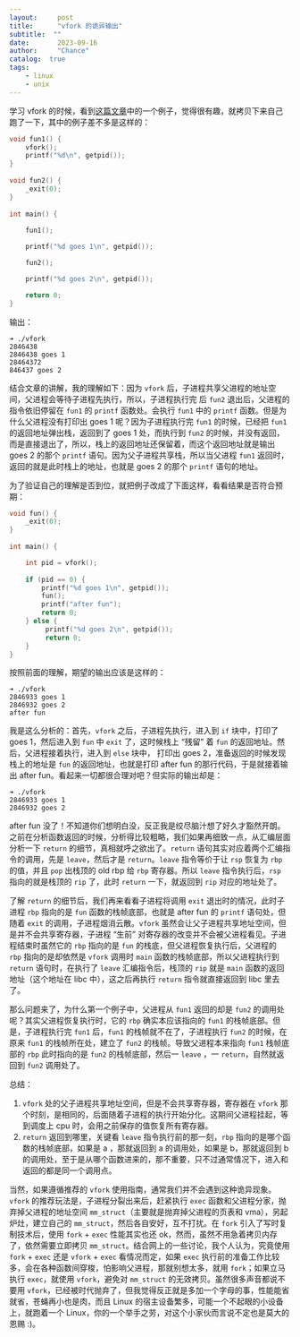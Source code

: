 ```yaml
---
layout:     post
title:      "vfork 的诡异输出"
subtitle:  ""
date:       2023-09-16
author:     "Chance"
catalog:  true
tags:
    - linux
    - unix
---
```


学习 vfork 的时候，看到[这篇文章](https://blog.csdn.net/kxcfzyk/article/details/41411099)中的一个例子，觉得很有趣，就拷贝下来自己跑了一下，其中的例子差不多是这样的：
```c
void fun1() {
    vfork();
    printf("%d\n", getpid());
}
 
void fun2() {
    _exit(0);
}
 
int main() {
 
    fun1();

    printf("%d goes 1\n", getpid());

    fun2();   

    printf("%d goes 2\n", getpid());

    return 0;
}
```
<!-- more -->
输出： 
```shell
➜ ./vfork
2846438
2846438 goes 1
28464372
846437 goes 2
```
结合文章的讲解，我的理解如下：因为 `vfork` 后，子进程共享父进程的地址空间，父进程会等待子进程先执行，所以，子进程执行完 后 `fun2` 退出后，父进程的指令依旧停留在 `fun1` 的 `printf` 函数处。会执行 `fun1` 中的 `printf` 函数。但是为什么父进程没有打印出 goes 1 呢？因为子进程执行完 `fun1` 的时候，已经把 `fun1` 的返回地址弹出栈，返回到了 goes 1 处，而执行到 `fun2` 的时候，并没有返回，而是直接退出了，所以，栈上的返回地址还保留着，而这个返回地址就是输出 goes 2 的那个 `printf` 语句。因为父子进程共享栈，所以当父进程 `fun1` 返回时，返回的就是此时栈上的地址，也就是 goes 2 的那个 `printf` 语句的地址。

为了验证自己的理解是否到位，就把例子改成了下面这样，看看结果是否符合预期：
```c
void fun() {
    _exit(0);
}
 
int main() {

    int pid = vfork();
 
    if (pid == 0) {
        printf("%d goes 1\n", getpid());
        fun();   
        printf("after fun");
        return 0;
    } else {
         printf("%d goes 2\n", getpid());
         return 0;
    }
}
```
按照前面的理解，期望的输出应该是这样的：
```shell
➜ ./vfork             
2846933 goes 1
2846932 goes 2
after fun
```
我是这么分析的：首先，`vfork` 之后，子进程先执行，进入到 `if` 块中，打印了 goes 1，然后进入到 `fun` 中 `exit` 了，这时候栈上 “残留” 着 `fun` 的返回地址。然后，父进程接着执行，进入到 `else` 块中， 打印出 goes 2，准备返回的时候发现栈上的地址是 `fun` 的返回地址，也就是打印 after fun 的那行代码，于是就接着输出 after fun。看起来一切都很合理对吧？但实际的输出却是：
```shell
➜ ./vfork             
2846933 goes 1
2846932 goes 2
```
after fun 没了！不知道你们想明白没，反正我是绞尽脑汁想了好久才豁然开朗。之前在分析函数返回的时候，分析得比较粗略，我们如果再细致一点，从汇编层面分析一下 `return` 的细节，真相就呼之欲出了。`return` 语句其实对应着两个汇编指令的调用，先是 `leave`，然后才是 `return`。`leave` 指令等价于让 `rsp` 恢复为 `rbp` 的值，并且 `pop` 出栈顶的 old rbp 给 `rbp` 寄存器。所以 `leave` 指令执行后，`rsp` 指向的就是栈顶的 `rip` 了，此时 `return` 一下，就返回到 `rip` 对应的地址处了。

了解 `return` 的细节后，我们再来看看子进程将调用 `exit` 退出时的情况，此时子进程 `rbp` 指向的是 `fun` 函数的栈帧底部，也就是 after fun 的 `printf` 语句处，但随着 `exit` 的调用，子进程烟消云散。`vfork` 虽然会让父子进程共享地址空间，但是并不会共享寄存器，子进程 “生前” 对寄存器的改变并不会被父进程看见。子进程结束时虽然它的 `rbp` 指向的是 `fun` 的栈底，但父进程恢复执行后，父进程的 `rbp` 指向的是却依然是 `vfork` 调用时 `main` 函数的栈帧底部，所以父进程执行到 `return` 语句时，在执行了 `leave` 汇编指令后，栈顶的 `rip` 就是 `main` 函数的返回地址（这个地址在 libc 中），这之后再执行 `return` 指令就直接返回到 libc 里去了。

那么问题来了，为什么第一个例子中，父进程从 `fun1` 返回的却是 `fun2` 的调用处呢？其实父进程恢复执行时，它的 `rbp` 确实本应该指向的 `fun1` 的栈帧底部。但是，子进程执行完 `fun1` 后，`fun1` 的栈帧就不在了，子进程执行 `fun2` 的时候，在原来 `fun1` 的栈帧所在处，建立了 `fun2` 的栈帧。导致父进程本来指向 `fun1` 栈帧底部的 `rbp` 此时指向的是 `fun2` 的栈帧底部，然后一 `leave` ，一 `return`，自然就返回到 `fun2` 调用处了。

总结：
1. `vfork` 处的父子进程共享地址空间，但是不会共享寄存器，寄存器在 `vfork` 那个时刻，是相同的，后面随着子进程的执行开始分化。这期间父进程挂起，等到调度上 cpu 时，会用之前保存的值恢复所有寄存器。
2. `return` 返回到哪里，关键看 `leave` 指令执行前的那一刻，`rbp` 指向的是哪个函数的栈帧底部，如果是 a ，那就返回到 a 的调用处，如果是 b，那就返回到 b 的调用处，至于是从哪个函数进来的，那不重要，只不过通常情况下，进入和返回的都是同一个调用点。
   
当然，如果遵循推荐的 `vfork` 使用指南，通常我们并不会遇到这种诡异现象。`vfork` 的推荐玩法是，子进程分裂出来后，赶紧执行 `exec` 函数和父进程分家，抛弃掉父进程的地址空间 `mm_struct`（主要就是抛弃掉父进程的页表和 vma），另起炉灶，建立自己的 `mm_struct`，然后各自安好，互不打扰。在 `fork` 引入了写时复制技术后，使用 `fork` + `exec` 性能其实也还 ok，然而，虽然不用急着拷贝内存了，依然需要立即拷贝 `mm_struct`。结合网上的一些讨论，我个人认为，究竟使用 `fork` + `exec` 还是 `vfork` + `exec` 看情况而定，如果 `exec` 执行前的准备工作比较多，会在各种函数间穿梭，怕影响父进程，那就别想太多，就用 `fork`；如果立马执行 `exec`，就使用 `vfork`，避免对 `mm_struct` 的无效拷贝。虽然很多声音都说不要用 `vfork`，已经被时代抛弃了，但我觉得反正就是多加一个字母的事，性能能省就省，苍蝇再小也是肉，而且 Linux 的宿主设备繁多，可能一个不起眼的小设备上，就跑着一个 Linux，你的一个举手之劳，对这个小家伙而言说不定也是莫大的恩赐 :)。
